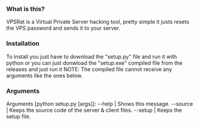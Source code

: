 ### What is this?
VPSRat is a Virtual Private Server hacking tool,
pretty simple it justs resets the VPS password and sends it to your server.

### Installation
To install you just have to download the "setup.py" file and run it with python or you can just donwload the "setup.exe" compiled file from the releases and just run it
NOTE: The compiled file cannot receive any arguments like the ones below.

### Arguments
Arguments [python setup.py [args]]:
--help | Shows this message.
--source | Keeps the source code of the server & client files.
--setup | Keeps the setup file.
